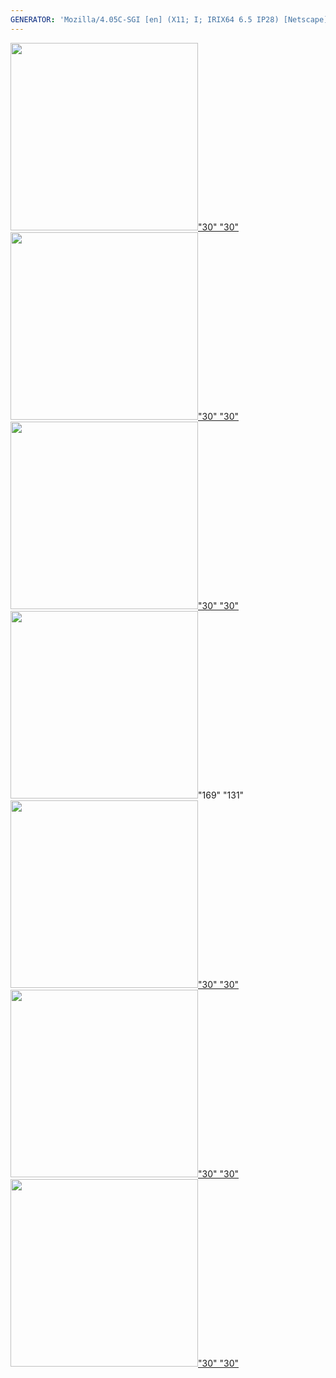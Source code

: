 ```yaml
---
GENERATOR: 'Mozilla/4.05C-SGI [en] (X11; I; IRIX64 6.5 IP28) [Netscape]'
---
```

[<img height="300" width="300" src="../images/arrow2.gif">"30"
"30"](mstkla.md#MODEL%20VERTEX) [<img height="300" width="300" src="../images/arrow3.gif">"30"
"30"](GeomEdge.md) [<img height="300" width="300" src="../images/arrow4.gif">"30"
"30"](utilities.md)
<img height="300" width="300" src="../images/construction14.gif">"169" "131"[<img height="300" width="300" src="../images/arrow2.gif">"30"
"30"](mstkla.md#MODEL%20VERTEX) [<img height="300" width="300" src="../images/arrow3.gif">"30"
"30"](GeomEdge.md) [<img height="300" width="300" src="../images/arrow4.gif">"30"
"30"](utilities.md)
